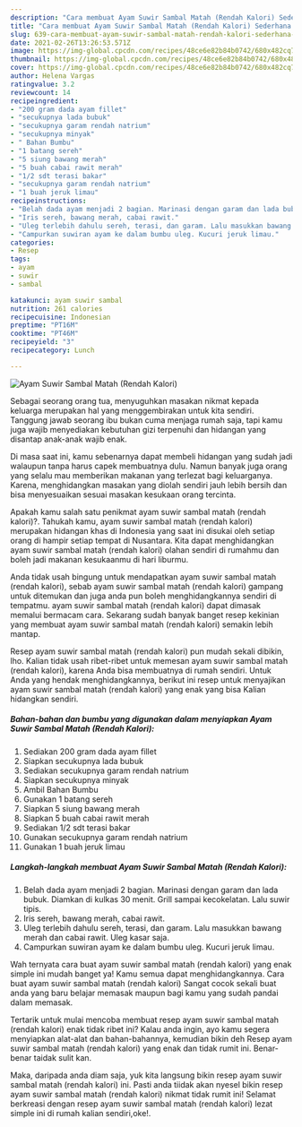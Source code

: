 ```yaml
---
description: "Cara membuat Ayam Suwir Sambal Matah (Rendah Kalori) Sederhana Untuk Jualan"
title: "Cara membuat Ayam Suwir Sambal Matah (Rendah Kalori) Sederhana Untuk Jualan"
slug: 639-cara-membuat-ayam-suwir-sambal-matah-rendah-kalori-sederhana-untuk-jualan
date: 2021-02-26T13:26:53.571Z
image: https://img-global.cpcdn.com/recipes/48ce6e82b84b0742/680x482cq70/ayam-suwir-sambal-matah-rendah-kalori-foto-resep-utama.jpg
thumbnail: https://img-global.cpcdn.com/recipes/48ce6e82b84b0742/680x482cq70/ayam-suwir-sambal-matah-rendah-kalori-foto-resep-utama.jpg
cover: https://img-global.cpcdn.com/recipes/48ce6e82b84b0742/680x482cq70/ayam-suwir-sambal-matah-rendah-kalori-foto-resep-utama.jpg
author: Helena Vargas
ratingvalue: 3.2
reviewcount: 14
recipeingredient:
- "200 gram dada ayam fillet"
- "secukupnya lada bubuk"
- "secukupnya garam rendah natrium"
- "secukupnya minyak"
- " Bahan Bumbu"
- "1 batang sereh"
- "5 siung bawang merah"
- "5 buah cabai rawit merah"
- "1/2 sdt terasi bakar"
- "secukupnya garam rendah natrium"
- "1 buah jeruk limau"
recipeinstructions:
- "Belah dada ayam menjadi 2 bagian. Marinasi dengan garam dan lada bubuk. Diamkan di kulkas 30 menit. Grill sampai kecokelatan. Lalu suwir tipis."
- "Iris sereh, bawang merah, cabai rawit."
- "Uleg terlebih dahulu sereh, terasi, dan garam. Lalu masukkan bawang merah dan cabai rawit. Uleg kasar saja."
- "Campurkan suwiran ayam ke dalam bumbu uleg. Kucuri jeruk limau."
categories:
- Resep
tags:
- ayam
- suwir
- sambal

katakunci: ayam suwir sambal 
nutrition: 261 calories
recipecuisine: Indonesian
preptime: "PT16M"
cooktime: "PT46M"
recipeyield: "3"
recipecategory: Lunch

---
```



![Ayam Suwir Sambal Matah (Rendah Kalori)](https://img-global.cpcdn.com/recipes/48ce6e82b84b0742/680x482cq70/ayam-suwir-sambal-matah-rendah-kalori-foto-resep-utama.jpg)

Sebagai seorang orang tua, menyuguhkan masakan nikmat kepada keluarga merupakan hal yang menggembirakan untuk kita sendiri. Tanggung jawab seorang ibu bukan cuma menjaga rumah saja, tapi kamu juga wajib menyediakan kebutuhan gizi terpenuhi dan hidangan yang disantap anak-anak wajib enak.

Di masa  saat ini, kamu sebenarnya dapat membeli hidangan yang sudah jadi walaupun tanpa harus capek membuatnya dulu. Namun banyak juga orang yang selalu mau memberikan makanan yang terlezat bagi keluarganya. Karena, menghidangkan masakan yang diolah sendiri jauh lebih bersih dan bisa menyesuaikan sesuai masakan kesukaan orang tercinta. 



Apakah kamu salah satu penikmat ayam suwir sambal matah (rendah kalori)?. Tahukah kamu, ayam suwir sambal matah (rendah kalori) merupakan hidangan khas di Indonesia yang saat ini disukai oleh setiap orang di hampir setiap tempat di Nusantara. Kita dapat menghidangkan ayam suwir sambal matah (rendah kalori) olahan sendiri di rumahmu dan boleh jadi makanan kesukaanmu di hari liburmu.

Anda tidak usah bingung untuk mendapatkan ayam suwir sambal matah (rendah kalori), sebab ayam suwir sambal matah (rendah kalori) gampang untuk ditemukan dan juga anda pun boleh menghidangkannya sendiri di tempatmu. ayam suwir sambal matah (rendah kalori) dapat dimasak memalui bermacam cara. Sekarang sudah banyak banget resep kekinian yang membuat ayam suwir sambal matah (rendah kalori) semakin lebih mantap.

Resep ayam suwir sambal matah (rendah kalori) pun mudah sekali dibikin, lho. Kalian tidak usah ribet-ribet untuk memesan ayam suwir sambal matah (rendah kalori), karena Anda bisa membuatnya di rumah sendiri. Untuk Anda yang hendak menghidangkannya, berikut ini resep untuk menyajikan ayam suwir sambal matah (rendah kalori) yang enak yang bisa Kalian hidangkan sendiri.

<!--inarticleads1-->

##### Bahan-bahan dan bumbu yang digunakan dalam menyiapkan Ayam Suwir Sambal Matah (Rendah Kalori):

1. Sediakan 200 gram dada ayam fillet
1. Siapkan secukupnya lada bubuk
1. Sediakan secukupnya garam rendah natrium
1. Siapkan secukupnya minyak
1. Ambil  Bahan Bumbu
1. Gunakan 1 batang sereh
1. Siapkan 5 siung bawang merah
1. Siapkan 5 buah cabai rawit merah
1. Sediakan 1/2 sdt terasi bakar
1. Gunakan secukupnya garam rendah natrium
1. Gunakan 1 buah jeruk limau




<!--inarticleads2-->

##### Langkah-langkah membuat Ayam Suwir Sambal Matah (Rendah Kalori):

1. Belah dada ayam menjadi 2 bagian. Marinasi dengan garam dan lada bubuk. Diamkan di kulkas 30 menit. Grill sampai kecokelatan. Lalu suwir tipis.
1. Iris sereh, bawang merah, cabai rawit.
1. Uleg terlebih dahulu sereh, terasi, dan garam. Lalu masukkan bawang merah dan cabai rawit. Uleg kasar saja.
1. Campurkan suwiran ayam ke dalam bumbu uleg. Kucuri jeruk limau.




Wah ternyata cara buat ayam suwir sambal matah (rendah kalori) yang enak simple ini mudah banget ya! Kamu semua dapat menghidangkannya. Cara buat ayam suwir sambal matah (rendah kalori) Sangat cocok sekali buat anda yang baru belajar memasak maupun bagi kamu yang sudah pandai dalam memasak.

Tertarik untuk mulai mencoba membuat resep ayam suwir sambal matah (rendah kalori) enak tidak ribet ini? Kalau anda ingin, ayo kamu segera menyiapkan alat-alat dan bahan-bahannya, kemudian bikin deh Resep ayam suwir sambal matah (rendah kalori) yang enak dan tidak rumit ini. Benar-benar taidak sulit kan. 

Maka, daripada anda diam saja, yuk kita langsung bikin resep ayam suwir sambal matah (rendah kalori) ini. Pasti anda tiidak akan nyesel bikin resep ayam suwir sambal matah (rendah kalori) nikmat tidak rumit ini! Selamat berkreasi dengan resep ayam suwir sambal matah (rendah kalori) lezat simple ini di rumah kalian sendiri,oke!.

